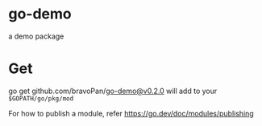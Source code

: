 # go-demo
a demo package

# Get
go get github.com/bravoPan/go-demo@v0.2.0 will add to your `$GOPATH/go/pkg/mod`

For how to publish a module, refer https://go.dev/doc/modules/publishing
